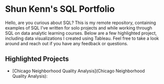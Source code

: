 # Shun Kenn's SQL Portfolio

Hello, are you curious about SQL? This is my remote repository, containing examples of SQL I've written for solo projects and while working through SQL on data analytic learning courses. Below are a few highlighted project, including data visualizations I created using Tableau. Feel free to take a look around and reach out if you have any feedback or questions.  

## Highlighted Projects
- [Chicago Neighborhood Quality Analysis](Chicago Neighborhood Quality Analysis):
